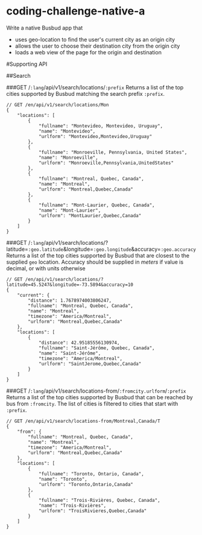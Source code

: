 coding-challenge-native-a
=========================

Write a native Busbud app that
- uses geo-location to find the user's current city as an origin city
- allows the user to choose their destination city from the origin city
- loads a web view of the page for the origin and destination

#Supporting API

##Search

###GET /`:lang`/api/v1/search/locations/`:prefix`
Returns a list of the top cities supported by Busbud matching the search prefix `:prefix`.

    // GET /en/api/v1/search/locations/Mon
    {
        "locations": [
            {
                "fullname": "Montevideo, Montevideo, Uruguay", 
                "name": "Montevideo", 
                "urlform": "Montevideo,Montevideo,Uruguay"
            }, 
            {
                "fullname": "Monroeville, Pennsylvania, United States", 
                "name": "Monroeville", 
                "urlform": "Monroeville,Pennsylvania,UnitedStates"
            }, 
            {
                "fullname": "Montreal, Quebec, Canada", 
                "name": "Montreal", 
                "urlform": "Montreal,Quebec,Canada"
            }, 
            {
                "fullname": "Mont-Laurier, Quebec, Canada", 
                "name": "Mont-Laurier", 
                "urlform": "MontLaurier,Quebec,Canada"
            }
        ]
    }
    
###GET /`:lang`/api/v1/search/locations/?latitude=`:geo.latitude`&longitude=`:geo.longitude`&accuracy=`:geo.accuracy`
Returns a list of the top cities supported by Busbud that are closest to the supplied `geo` location. Accuracy should be supplied in _meters_ if value is decimal, or with units otherwise

    // GET /en/api/v1/search/locations/?latitude=45.5247&longitude=-73.5894&accuracy=10
    {
        "current": {
            "distance": 1.7678974003806247, 
            "fullname": "Montreal, Quebec, Canada", 
            "name": "Montreal", 
            "timezone": "America/Montreal", 
            "urlform": "Montreal,Quebec,Canada"
        }, 
        "locations": [
            {
                "distance": 42.95185556130974, 
                "fullname": "Saint-Jérôme, Quebec, Canada", 
                "name": "Saint-Jérôme", 
                "timezone": "America/Montreal", 
                "urlform": "SaintJerome,Quebec,Canada"
            }
        ]
    }

###GET /`:lang`/api/v1/search/locations-from/`:fromcity.urlform`/`:prefix`
Returns a list of the top cities supported by Busbud that can be reached by bus from `:fromcity`. The list of cities is filtered to cities that start with `:prefix`. 

    // GET /en/api/v1/search/locations-from/Montreal,Canada/T
    {
        "from": {
            "fullname": "Montreal, Quebec, Canada", 
            "name": "Montreal", 
            "timezone": "America/Montreal", 
            "urlform": "Montreal,Quebec,Canada"
        }, 
        "locations": [
            {
                "fullname": "Toronto, Ontario, Canada", 
                "name": "Toronto", 
                "urlform": "Toronto,Ontario,Canada"
            }, 
            {
                "fullname": "Trois-Rivières, Quebec, Canada", 
                "name": "Trois-Rivières", 
                "urlform": "TroisRivieres,Quebec,Canada"
            }
        ]
    }


